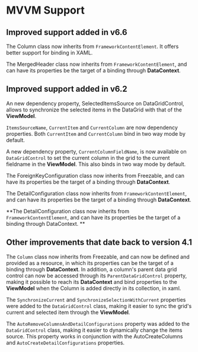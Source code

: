 # MVVM Support

## Improved support added in v6.6
The Column class now inherits from `FrameworkContentElement`. It offers better support for binding in XAML.

The MergedHeader class now inherits from `FrameworkContentElement`, and can have its properties be the target of a binding through **DataContext**.

## Improved support added in v6.2
An new dependency property, SelectedItemsSource on DataGridControl, allows to synchronize the selected items in the DataGrid with that of the **ViewModel**.

`ItemsSourceName`, `CurrentItem` and `CurrentColumn` are now dependency properties. Both `CurrentItem` and `CurrentColumn` bind in two way mode by default.

A new dependency property, `CurrentColumnFieldName`, is now available on `DataGridControl` to set the current column in the grid to the current fieldname in the **ViewModel**.  This also binds in two way mode by default.

The ForeignKeyConfiguration class now inherits from Freezable, and can have its properties be the target of a binding through **DataContext**.

The DetailConfiguration class now inherits from `FrameworkContentElement`, and can have its properties be the target of a binding through **DataContext**.

**The DetailConfiguration class now inherits from `FrameworkContentElement`, and can have its properties be the target of a binding through DataContext.
**
## Other improvements that date back to version 4.1
The `Column` class now inherits from Freezable, and can now be defined and provided as a resource, in which its properties can be the target of a binding through **DataContext**. In addition, a column's parent data grid control can now be accessed through its `ParentDataGridControl` property, making it possible to reach its **DataContext** and bind properties to the **ViewModel** when the Column is added directly in its collection, in xaml.

The `SynchronizeCurrent` and `SynchronizeSelectionWithCurrent` properties were added to the `DataGridControl` class, making it easier to sync the grid's current and selected item through the **ViewModel**.

The `AutoRemoveColumnsAndDetailConfigurations` property was added to the `DataGridControl` class, making it easier to dynamically change the items source. This property works in conjunction with the AutoCreateColumns and `AutoCreateDetailConfigurations` properties.